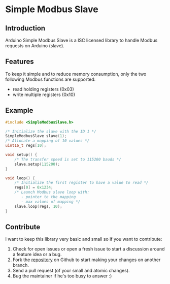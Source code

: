 Simple Modbus Slave
=========

Introduction
------------

Arduino Simple Modbus Slave is a ISC licensed library to handle Modbus requests on Arduino (slave).


Features
--------

To keep it simple and to reduce memory consumption, only the two following
Modbus functions are supported:

* read holding registers (0x03)
* write multiple registers (0x10)

Example
-------

```c
#include <SimpleModbusSlave.h>

/* Initialize the slave with the ID 1 */
SimpleModbusSlave slave(1);
/* Allocate a mapping of 10 values */
uint16_t regs[10];

void setup() {
    /* The transfer speed is set to 115200 bauds */
    slave.setup(115200);
}

void loop() {
    /* Initialize the first register to have a value to read */
    regs[0] = 0x1234;
    /* Launch Modbus slave loop with:
       - pointer to the mapping
       - max values of mapping */
    slave.loop(regs, 10);
}
```

Contribute
----------

I want to keep this library very basic and small so if you want to contribute:

1. Check for open issues or open a fresh issue to start a discussion around a feature idea or a bug.
2. Fork the [repository](https://github.com/kolod/Arduino-Simple-Modbus-Slave/) on Github to start making your changes on another
   branch.
3. Send a pull request (of your small and atomic changes).
4. Bug the maintainer if he's too busy to answer :)
